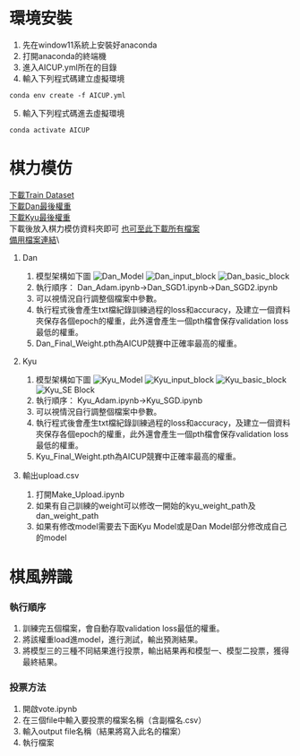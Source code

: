 # 環境安裝
1. 先在window11系統上安裝好anaconda
2. 打開anaconda的終端機
3. 進入AICUP.yml所在的目錄
4. 輸入下列程式碼建立虛擬環境
```shell=
conda env create -f AICUP.yml
```
5. 輸入下列程式碼進去虛擬環境
```shell=
conda activate AICUP
```

# 棋力模仿
[下載Train Dataset](https://drive.google.com/drive/folders/1dl55gEXbeT2VDWOHFdwUshtqoHx9LQX3?usp=drive_link)\
[下載Dan最後權重](https://drive.google.com/file/d/1U38RxNY0KhakDvWE9OYGyzPNI4Ns1_ih/view?usp=sharing)\
[下載Kyu最後權重](https://drive.google.com/file/d/1Vf_ejOC-yB-Tk3N6RaH3qAmWwzYc8lUQ/view?usp=sharing)\
下載後放入棋力模仿資料夾即可
[也可至此下載所有檔案](https://drive.google.com/drive/folders/1YG9770fNYPKr6OruFTDA9nNHEb4mbSkC?usp=drive_link)\
[備用檔案連結](https://drive.google.com/drive/folders/1u62bujVYEopXl4cJm1csixmR6anGKl1N?usp=sharing)\
1. Dan
    1. 模型架構如下圖
    ![Dan_Model](https://hackmd.io/_uploads/rkDMNpOra.png)
    ![Dan_input_block](https://hackmd.io/_uploads/Hy4QVa_Ba.png)
    ![Dan_basic_block](https://hackmd.io/_uploads/r1cXE6OSp.png)
    2. 執行順序： Dan_Adam.ipynb->Dan_SGD1.ipynb->Dan_SGD2.ipynb
    3. 可以視情況自行調整個檔案中參數。
    4. 執行程式後會產生txt檔紀錄訓練過程的loss和accuracy，及建立一個資料夾保存各個epoch的權重，此外還會產生一個pth檔會保存validation loss最低的權重。
    5. Dan_Final_Weight.pth為AICUP競賽中正確率最高的權重。



2. Kyu
    1. 模型架構如下圖
    ![Kyu_Model](https://hackmd.io/_uploads/ByE1w6dBT.png)
    ![Kyu_input_block](https://hackmd.io/_uploads/B1egw6dHp.png)
    ![Kyu_basic_block](https://hackmd.io/_uploads/B15gD6dSa.png)
    ![Kyu_SE Block](https://hackmd.io/_uploads/Bkx-Pp_ra.png)
    2. 執行順序： Kyu_Adam.ipynb->Kyu_SGD.ipynb
    3. 可以視情況自行調整個檔案中參數。
    4. 執行程式後會產生txt檔紀錄訓練過程的loss和accuracy，及建立一個資料夾保存各個epoch的權重，此外還會產生一個pth檔會保存validation loss最低的權重。
    5. Kyu_Final_Weight.pth為AICUP競賽中正確率最高的權重。
    
3. 輸出upload.csv
    1. 打開Make_Upload.ipynb
    2. 如果有自己訓練的weight可以修改一開始的kyu_weight_path及dan_weight_path
    3. 如果有修改model需要去下面Kyu Model或是Dan Model部分修改成自己的model

# 棋風辨識
### 執行順序
1. 訓練完五個檔案，會自動存取validation loss最低的權重。
2. 將該權重load進model，進行測試，輸出預測結果。
3. 將模型三的三種不同結果進行投票，輸出結果再和模型一、模型二投票，獲得最終結果。

### 投票方法
1. 開啟vote.ipynb
2. 在三個file中輸入要投票的檔案名稱（含副檔名.csv）
3. 輸入output file名稱（結果將寫入此名的檔案）
4. 執行檔案
